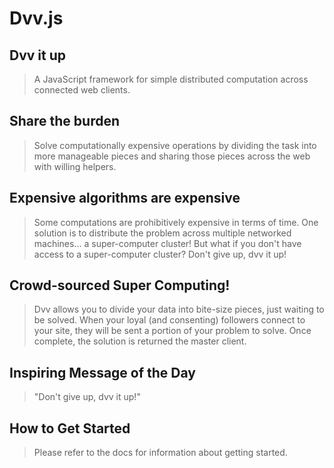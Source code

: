 # Dvv.js #

## Dvv it up ##
  > A JavaScript framework for simple distributed computation across connected web clients.

## Share the burden ##
  > Solve computationally expensive operations by dividing the task into more manageable pieces and sharing those pieces across the web with willing helpers. 

## Expensive algorithms are expensive ##
  > Some computations are prohibitively expensive in terms of time. One solution is to distribute the problem across multiple networked machines... a super-computer cluster! But what if you don't have access to a super-computer cluster? Don't give up, dvv it up!

## Crowd-sourced Super Computing! ##
  > Dvv allows you to divide your data into bite-size pieces, just waiting to be solved. When your loyal (and consenting) followers connect to your site, they will be sent a portion of your problem to solve. Once complete, the solution is returned the master client. 

## Inspiring Message of the Day ##
  > "Don't give up, dvv it up!"

## How to Get Started ##
  > Please refer to the docs for information about getting started.
